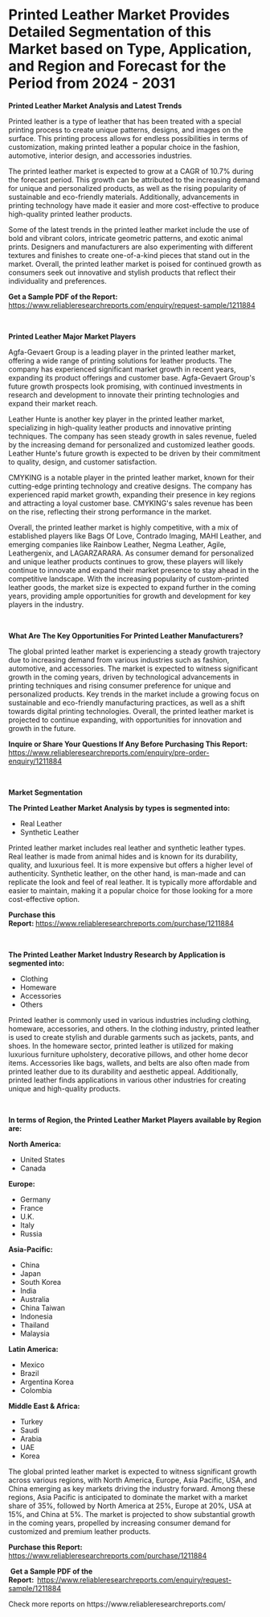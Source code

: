 <p><h1>Printed Leather Market Provides Detailed Segmentation of this Market based on Type, Application, and Region and Forecast for the Period from 2024 - 2031</h1></p><p><strong>Printed Leather Market Analysis and Latest Trends</strong></p>
<p><p>Printed leather is a type of leather that has been treated with a special printing process to create unique patterns, designs, and images on the surface. This printing process allows for endless possibilities in terms of customization, making printed leather a popular choice in the fashion, automotive, interior design, and accessories industries.</p><p>The printed leather market is expected to grow at a CAGR of 10.7% during the forecast period. This growth can be attributed to the increasing demand for unique and personalized products, as well as the rising popularity of sustainable and eco-friendly materials. Additionally, advancements in printing technology have made it easier and more cost-effective to produce high-quality printed leather products.</p><p>Some of the latest trends in the printed leather market include the use of bold and vibrant colors, intricate geometric patterns, and exotic animal prints. Designers and manufacturers are also experimenting with different textures and finishes to create one-of-a-kind pieces that stand out in the market. Overall, the printed leather market is poised for continued growth as consumers seek out innovative and stylish products that reflect their individuality and preferences.</p></p>
<p><strong>Get a Sample PDF of the Report:&nbsp;</strong> <a href="https://www.reliableresearchreports.com/enquiry/request-sample/1211884">https://www.reliableresearchreports.com/enquiry/request-sample/1211884</a></p>
<p>&nbsp;</p>
<p><strong>Printed Leather Major Market Players</strong></p>
<p><p>Agfa-Gevaert Group is a leading player in the printed leather market, offering a wide range of printing solutions for leather products. The company has experienced significant market growth in recent years, expanding its product offerings and customer base. Agfa-Gevaert Group's future growth prospects look promising, with continued investments in research and development to innovate their printing technologies and expand their market reach.</p><p>Leather Hunte is another key player in the printed leather market, specializing in high-quality leather products and innovative printing techniques. The company has seen steady growth in sales revenue, fueled by the increasing demand for personalized and customized leather goods. Leather Hunte's future growth is expected to be driven by their commitment to quality, design, and customer satisfaction.</p><p>CMYKING is a notable player in the printed leather market, known for their cutting-edge printing technology and creative designs. The company has experienced rapid market growth, expanding their presence in key regions and attracting a loyal customer base. CMYKING's sales revenue has been on the rise, reflecting their strong performance in the market.</p><p>Overall, the printed leather market is highly competitive, with a mix of established players like Bags Of Love, Contrado Imaging, MAHI Leather, and emerging companies like Rainbow Leather, Negma Leather, Agile, Leathergenix, and LAGARZARARA. As consumer demand for personalized and unique leather products continues to grow, these players will likely continue to innovate and expand their market presence to stay ahead in the competitive landscape. With the increasing popularity of custom-printed leather goods, the market size is expected to expand further in the coming years, providing ample opportunities for growth and development for key players in the industry.</p></p>
<p>&nbsp;</p>
<p><strong>What Are The Key Opportunities For Printed Leather Manufacturers?</strong></p>
<p><p>The global printed leather market is experiencing a steady growth trajectory due to increasing demand from various industries such as fashion, automotive, and accessories. The market is expected to witness significant growth in the coming years, driven by technological advancements in printing techniques and rising consumer preference for unique and personalized products. Key trends in the market include a growing focus on sustainable and eco-friendly manufacturing practices, as well as a shift towards digital printing technologies. Overall, the printed leather market is projected to continue expanding, with opportunities for innovation and growth in the future.</p></p>
<p><strong>Inquire or Share Your Questions If Any Before Purchasing This Report:</strong> <a href="https://www.reliableresearchreports.com/enquiry/pre-order-enquiry/1211884">https://www.reliableresearchreports.com/enquiry/pre-order-enquiry/1211884</a></p>
<p>&nbsp;</p>
<p><strong>Market Segmentation</strong></p>
<p><strong>The Printed Leather Market Analysis by types is segmented into:</strong></p>
<p><ul><li>Real Leather</li><li>Synthetic Leather</li></ul></p>
<p><p>Printed leather market includes real leather and synthetic leather types. Real leather is made from animal hides and is known for its durability, quality, and luxurious feel. It is more expensive but offers a higher level of authenticity. Synthetic leather, on the other hand, is man-made and can replicate the look and feel of real leather. It is typically more affordable and easier to maintain, making it a popular choice for those looking for a more cost-effective option.</p></p>
<p><strong>Purchase this Report:&nbsp;</strong><a href="https://www.reliableresearchreports.com/purchase/1211884">https://www.reliableresearchreports.com/purchase/1211884</a></p>
<p>&nbsp;</p>
<p><strong>The Printed Leather Market Industry Research by Application is segmented into:</strong></p>
<p><ul><li>Clothing</li><li>Homeware</li><li>Accessories</li><li>Others</li></ul></p>
<p><p>Printed leather is commonly used in various industries including clothing, homeware, accessories, and others. In the clothing industry, printed leather is used to create stylish and durable garments such as jackets, pants, and shoes. In the homeware sector, printed leather is utilized for making luxurious furniture upholstery, decorative pillows, and other home decor items. Accessories like bags, wallets, and belts are also often made from printed leather due to its durability and aesthetic appeal. Additionally, printed leather finds applications in various other industries for creating unique and high-quality products.</p></p>
<p>&nbsp;</p>
<p><strong>In terms of Region, the Printed Leather Market Players available by Region are:</strong></p>
<p>
    <p> <strong> North America: </strong>
        <ul>
            <li>United States</li>
            <li>Canada</li>
        </ul>
        </p> 
    <p> <strong> Europe: </strong>
        <ul>
            <li>Germany</li>
            <li>France</li>
            <li>U.K.</li>
            <li>Italy</li>
            <li>Russia</li>
        </ul>
        </p> 
    <p> <strong> Asia-Pacific: </strong>
        <ul>
            <li>China</li>
            <li>Japan</li>
            <li>South Korea</li>
            <li>India</li>
            <li>Australia</li>
            <li>China Taiwan</li>
            <li>Indonesia</li>
            <li>Thailand</li>
            <li>Malaysia</li>
        </ul>
        </p> 
    <p> <strong> Latin America: </strong>
        <ul>
            <li>Mexico</li>
            <li>Brazil</li>
            <li>Argentina Korea</li>
            <li>Colombia</li>
        </ul>
        </p> 
    <p> <strong> Middle East & Africa: </strong>
        <ul>
            <li>Turkey</li>
            <li>Saudi</li>
            <li>Arabia</li>
            <li>UAE</li>
            <li>Korea</li>
        </ul>
    </p>
    </p>
<p><p>The global printed leather market is expected to witness significant growth across various regions, with North America, Europe, Asia Pacific, USA, and China emerging as key markets driving the industry forward. Among these regions, Asia Pacific is anticipated to dominate the market with a market share of 35%, followed by North America at 25%, Europe at 20%, USA at 15%, and China at 5%. The market is projected to show substantial growth in the coming years, propelled by increasing consumer demand for customized and premium leather products.</p></p>
<p><strong>Purchase this Report: </strong><a href="https://www.reliableresearchreports.com/purchase/1211884">https://www.reliableresearchreports.com/purchase/1211884</a></p>
<p>&nbsp;<strong>Get a Sample PDF of the Report:&nbsp;&nbsp;</strong><a href="https://www.reliableresearchreports.com/enquiry/request-sample/1211884">https://www.reliableresearchreports.com/enquiry/request-sample/1211884</a></p>
<p><strong></strong></p>
<p>Check more reports on https://www.reliableresearchreports.com/</p>